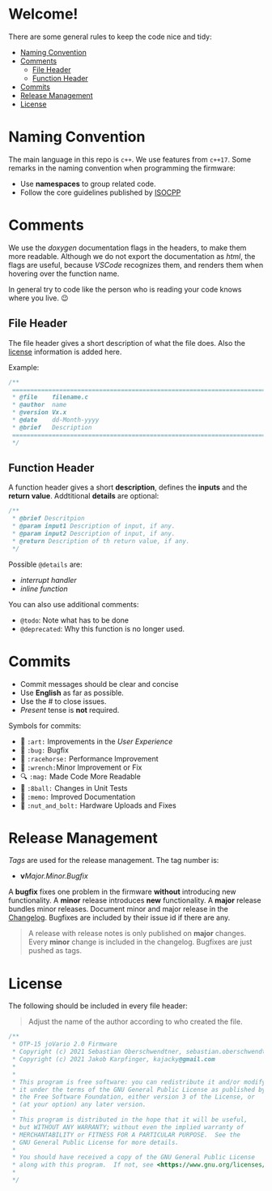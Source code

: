 # Welcome!

There are some general rules to keep the code nice and tidy:
- [Naming Convention](#naming-convention)
- [Comments](#comments)
  - [File Header](#file-header)
  - [Function Header](#function-header)
- [Commits](#commits)
- [Release Management](#release-management)
- [License](#license)

# Naming Convention
The main language in this repo is `c++`. We use features from `c++17`.
Some remarks in the naming convention when programming the firmware:
- Use **namespaces** to group related code.
- Follow the core guidelines published by [ISOCPP](https://github.com/isocpp/CppCoreGuidelines/blob/master/CppCoreGuidelines.md)

# Comments
We use the *doxygen* documentation flags in the headers, to make them more readable. Although we do not export the documentation as *html*, the flags
are useful, because *VSCode* recognizes them, and renders them when hovering over the function name.

In general try to code like the person who is reading your code knows where you live. :wink:

## File Header
The file header gives a short description of what the file does. Also the [license](#license) information is added here.

Example:
```c
/**
 ==============================================================================
 * @file    filename.c
 * @author  name
 * @version Vx.x
 * @date    dd-Month-yyyy
 * @brief   Description
 ==============================================================================
 */
 ```
## Function Header
A function header gives a short **description**, defines the **inputs** and the **return value**. Addtitional **details** are optional:

```c
/**
 * @brief Descritpion
 * @param input1 Description of input, if any.
 * @param input2 Description of input, if any.
 * @return Description of th return value, if any.
 */
 ```
 Possible `@details` are:
 - *interrupt handler*
 - *inline function*
 
 You can also use additional comments:
 - `@todo`: Note what has to be done
 - `@deprecated`: Why this function is no longer used.
 
# Commits
- Commit messages should be clear and concise 
- Use **English** as far as possible.
- Use the # to close issues. 
- *Present* tense is **not** required. 

Symbols for commits:
- :art: `:art:` Improvements in the *User Experience*
- :bug: `:bug:` Bugfix
- :racehorse: `:racehorse:` Performance Improvement
- :wrench: `:wrench:`Minor Improvement or Fix
- :mag: `:mag:` Made Code More Readable
- :8ball: `:8ball:` Changes in Unit Tests
- :memo: `:memo:` Improved Documentation
- :nut_and_bolt: `:nut_and_bolt:` Hardware Uploads and Fixes

# Release Management
*Tags* are used for the release management. The tag number is:
- **v***Major.Minor.Bugfix*

A **bugfix** fixes one problem in the firmware **without** introducing new functionality. A **minor** release
introduces **new** functionality. A **major** release bundles minor releases. Document minor and major release in the [Changelog](Changelog.md). Bugfixes are included by their issue id if there are any.

> A release with release notes is only published on **major** changes. Every **minor** change is included in the
changelog. Bugfixes are just pushed as tags.

# License

The following should be included in every file header:
> Adjust the name of the author according to who created the file.
```c
/**
 * OTP-15 joVario 2.0 Firmware
 * Copyright (c) 2021 Sebastian Oberschwendtner, sebastian.oberschwendtner@gmail.com
 * Copyright (c) 2021 Jakob Karpfinger, kajacky@gmail.com
 *
 *
 * This program is free software: you can redistribute it and/or modify
 * it under the terms of the GNU General Public License as published by
 * the Free Software Foundation, either version 3 of the License, or
 * (at your option) any later version.
 *
 * This program is distributed in the hope that it will be useful,
 * but WITHOUT ANY WARRANTY; without even the implied warranty of
 * MERCHANTABILITY or FITNESS FOR A PARTICULAR PURPOSE.  See the
 * GNU General Public License for more details.
 *
 * You should have received a copy of the GNU General Public License
 * along with this program.  If not, see <https://www.gnu.org/licenses/>.
 *
 */
 ```
